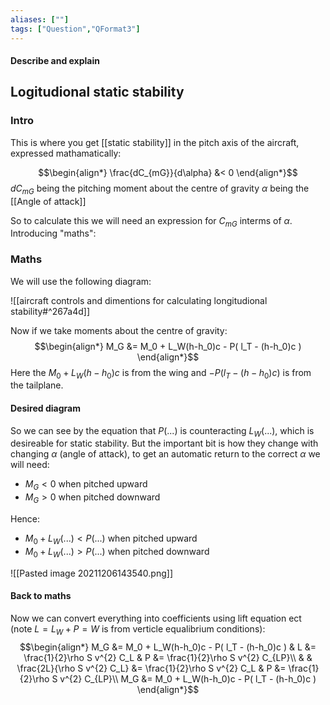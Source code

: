 ```yaml
---
aliases: [""]
tags: ["Question","QFormat3"]
---
```


#### Describe and explain
## Logitudional static stability
### Intro

This is where you get [[static stability]] in the pitch axis of the aircraft, expressed mathamatically:

$$\begin{align*}
\frac{dC_{mG}}{d\alpha} &< 0 
\end{align*}$$
$dC_{mG}$ being the pitching moment about the centre of gravity
$\alpha$ being the [[Angle of attack]]

So to calculate this we will need an expression for $C_{mG}$ interms of $\alpha$. Introducing "maths":

### Maths
We will use the following diagram:

![[aircraft controls and dimentions for calculating longitudional stability#^267a4d]]

Now if we take moments about the centre of gravity:
$$\begin{align*}
 M_G &=  M_0 + L_W(h-h_0)c - P( l_T - (h-h_0)c )
\end{align*}$$
Here the $M_0 + L_W(h-h_0)c$ is from the wing and $- P( l_T - (h-h_0)c )$ is from the tailplane.

#### Desired diagram
So we can see by the equation that $P(...)$ is counteracting $L_W(...)$, which is desireable for static stability. But the important bit is how they change with changing $\alpha$ (angle of attack), to get an automatic return to the correct $\alpha$ we will need:
- $M_G<0$ when pitched upward
- $M_G>0$ when pitched downward

Hence:
- $M_0+L_W(...) < P(...)$ when pitched upward
- $M_0+L_W(...) > P(...)$ when pitched downward

![[Pasted image 20211206143540.png]]

#### Back to maths
Now we can convert everything into coefficients using lift equation ect (note $L = L_W + P = W$ is from verticle equalibrium conditions):
$$\begin{align*}
M_G &=  M_0 + L_W(h-h_0)c - P( l_T - (h-h_0)c ) & L &= \frac{1}{2}\rho S v^{2} C_L & P &= \frac{1}{2}\rho S v^{2} C_{LP}\\
& & \frac{2L}{\rho S v^{2} C_L} &= \frac{1}{2}\rho S v^{2} C_L & P &= \frac{1}{2}\rho S v^{2} C_{LP}\\
M_G &=  M_0 + L_W(h-h_0)c - P( l_T - (h-h_0)c )
\end{align*}$$